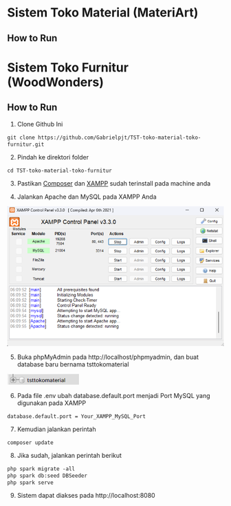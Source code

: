 # Sistem Toko Material (MateriArt)

## How to Run

# Sistem Toko Furnitur (WoodWonders)

## How to Run

1. Clone Github Ini

```
git clone https://github.com/Gabrielpjt/TST-toko-material-toko-furnitur.git
```

2. Pindah ke direktori folder

```
cd TST-toko-material-toko-furnitur
```

3. Pastikan [Composer](https://getcomposer.org/download/) dan [XAMPP](https://www.apachefriends.org/download.html) sudah terinstall pada machine anda

4. Jalankan Apache dan MySQL pada XAMPP Anda

![Apache dan MySQL](doc/XAMPP.png)

5. Buka phpMyAdmin pada http://localhost/phpmyadmin, dan buat database baru bernama tsttokomaterial

![Database Toko Material](doc/tsttokomaterial.png)

6. Pada file .env ubah database.default.port menjadi Port MySQL yang digunakan pada XAMPP

```
database.default.port = Your_XAMPP_MySQL_Port
```

7. Kemudian jalankan perintah

```
composer update
```

8. Jika sudah, jalankan perintah berikut

```
php spark migrate -all
php spark db:seed DBSeeder
php spark serve
```

9. Sistem dapat diakses pada http://localhost:8080
